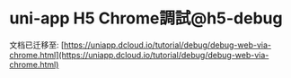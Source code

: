 # uni-app H5 Chrome調試@h5-debug

文档已迁移至: [https://uniapp.dcloud.io/tutorial/debug/debug-web-via-chrome.html](https://uniapp.dcloud.io/tutorial/debug/debug-web-via-chrome.html)
